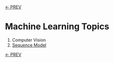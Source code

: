 [<- PREV](../README.md)

# Machine Learning Topics

1. Computer Vision
2. [Sequence Model](sequence.md)


[<- PREV](../README.md)
